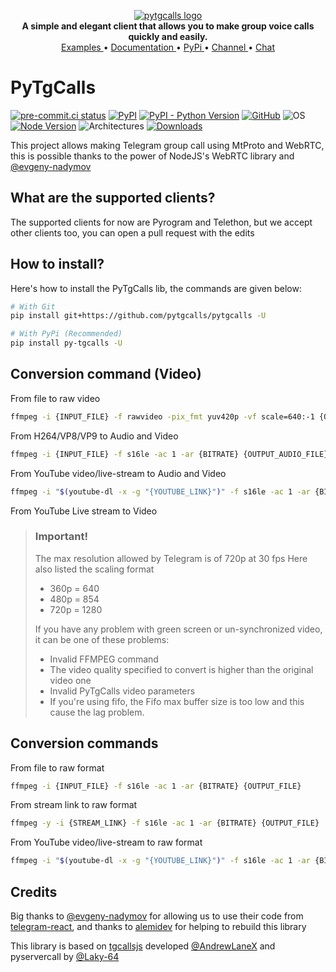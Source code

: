 <p align="center">
    <a href="https://github.com/pytgcalls/pytgcalls">
        <img src="https://user-images.githubusercontent.com/32808683/111091141-62473b00-8508-11eb-9c05-3e0fd4a21af3.png" alt="pytgcalls logo" />
    </a>
    <br>
    <b>A simple and elegant client that allows you to make group voice calls quickly and easily.</b>
    <br>
    <a href="https://github.com/pytgcalls/pytgcalls/tree/master/example">
        Examples
    </a>
    •
    <a href="https://pytgcalls.github.io/">
        Documentation
    </a>
    •
    <a href="https://pypi.org/project/py-tgcalls/">
        PyPi
    </a>
    •
    <a href="https://t.me/pytgcallsnews">
        Channel
    </a>
    •
    <a href="https://t.me/pytgcallschat">
        Chat
    </a>
</p>


# PyTgCalls

[![pre-commit.ci status][pre-commit.ci-badge]][pre-commit.ci]
[![PyPI](https://img.shields.io/pypi/v/py-tgcalls.svg?style=flat)](https://pypi.org/project/py-tgcalls/)
[![PyPI - Python Version](https://img.shields.io/pypi/pyversions/py-tgcalls)](https://www.python.org/)
[![GitHub](https://img.shields.io/github/license/pytgcalls/pytgcalls)](https://github.com/pytgcalls/pytgcalls/blob/master/LICENSE)
![OS](https://img.shields.io/badge/platform-Linux%20%7C%20WSL2.0%20%7C%20Windows%20%7C%20macOS-lightgrey)
[![Node Version](https://img.shields.io/badge/node-%3E%20%3D%2015.0.0%20-brightgreen)](https://nodejs.org/it/)
![Architectures](https://img.shields.io/badge/architectures-x86__64%20%7C%20arm64v8%20%7C%20win__amd64%20%7C%20darwin__x64-blue)
[![Downloads](https://pepy.tech/badge/py-tgcalls)](https://pepy.tech/project/py-tgcalls)

This project allows making Telegram group call using MtProto and WebRTC, this is possible thanks to the power of NodeJS's WebRTC library and [@evgeny-nadymov]

## What are the supported clients?
The supported clients for now are Pyrogram and Telethon, but we accept other clients too, you can open a pull request with the edits

## How to install?
Here's how to install the PyTgCalls lib, the commands are given below:

``` bash
# With Git
pip install git+https://github.com/pytgcalls/pytgcalls -U

# With PyPi (Recommended)
pip install py-tgcalls -U
```

## Conversion command (Video)
From file to raw video
``` bash
ffmpeg -i {INPUT_FILE} -f rawvideo -pix_fmt yuv420p -vf scale=640:-1 {OUTPUT_FILE}
```

From H264/VP8/VP9 to Audio and Video
``` bash
ffmpeg -i {INPUT_FILE} -f s16le -ac 1 -ar {BITRATE} {OUTPUT_AUDIO_FILE} -f rawvideo -r {FRAMERATE} -pix_fmt yuv420p -vf scale={SCALING}:-1 {OUTPUT_VIDEO_FILE}
```

From YouTube video/live-stream to Audio and Video
``` bash
ffmpeg -i "$(youtube-dl -x -g "{YOUTUBE_LINK}")" -f s16le -ac 1 -ar {BITRATE} {OUTPUT_AUDIO_FILE} -f rawvideo -r {FRAMERATE} -pix_fmt yuv420p -vf scale={SCALING}:-1 {OUTPUT_VIDEO_FILE}
```

From YouTube Live stream to Video

> ### Important!
> The max resolution allowed by Telegram is of 720p at 30 fps
> Here also listed the scaling format
> - 360p = 640
> - 480p = 854
> - 720p = 1280
>
> If you have any problem with green screen or un-synchronized video, it can be one of these problems:
> - Invalid FFMPEG command
> - The video quality specified to convert is higher than the original video one
> - Invalid PyTgCalls video parameters
> - If you're using fifo, the Fifo max buffer size is too low and this cause the lag problem.

## Conversion commands

From file to raw format
``` bash
ffmpeg -i {INPUT_FILE} -f s16le -ac 1 -ar {BITRATE} {OUTPUT_FILE}
```

From stream link to raw format
``` bash
ffmpeg -y -i {STREAM_LINK} -f s16le -ac 1 -ar {BITRATE} {OUTPUT_FILE}
```

From YouTube video/live-stream to raw format
``` bash
ffmpeg -i "$(youtube-dl -x -g "{YOUTUBE_LINK}")" -f s16le -ac 1 -ar {BITRATE} {OUTPUT_FILE}
```

## Credits

Big thanks to [@evgeny-nadymov] for allowing us to use their code from [telegram-react], and thanks
to [alemidev] for helping to rebuild this library

This library is based on [tgcallsjs] developed [@AndrewLaneX] and pyservercall by [@Laky-64]

[pre-commit.ci-badge]: https://results.pre-commit.ci/badge/github/pytgcalls/pytgcalls/master.svg
[pre-commit.ci]: https://results.pre-commit.ci/latest/github/pytgcalls/pytgcalls/master
[@evgeny-nadymov]: https://github.com/evgeny-nadymov/
[@AndrewLaneX]: https://github.com/AndrewLaneX/
[telegram-react]: https://github.com/evgeny-nadymov/telegram-react/
[tgcallsjs]: https://github.com/tgcallsjs/tgcalls
[pyservercall]: https://github.com/pytgcalls/pyservercall/
[@Laky-64]: https://github.com/Laky-64/
[alemidev]: https://github.com/alemidev/
